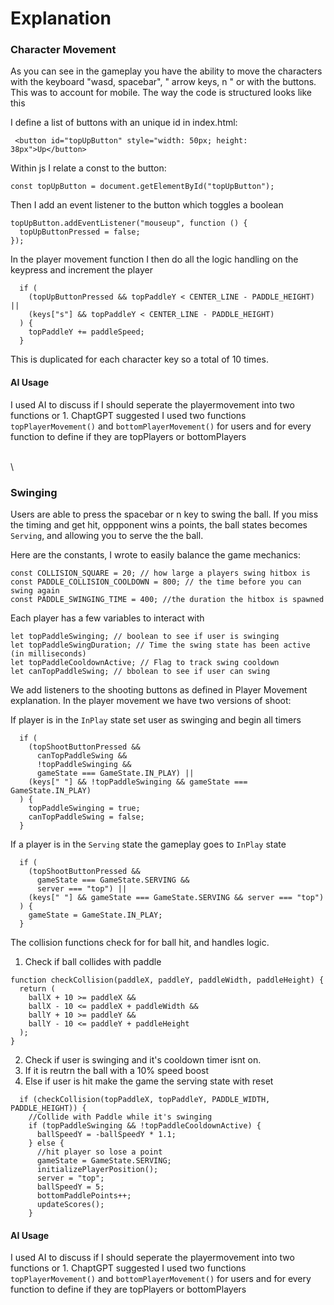 # Explanation

### Character Movement

As you can see in the gameplay you have the ability to move the characters with the keyboard "wasd, spacebar", " arrow keys, n " or with the buttons. This was to account for mobile.
The way the code is structured looks like this

I define a list of buttons with an unique id in index.html:

```
 <button id="topUpButton" style="width: 50px; height: 38px">Up</button>
```

Within js I relate a const to the button:

```
const topUpButton = document.getElementById("topUpButton");
```

Then I add an event listener to the button which toggles a boolean

```
topUpButton.addEventListener("mouseup", function () {
  topUpButtonPressed = false;
});
```

In the player movement function I then do all the logic handling on the keypress and increment the player

```
  if (
    (topUpButtonPressed && topPaddleY < CENTER_LINE - PADDLE_HEIGHT) ||
    (keys["s"] && topPaddleY < CENTER_LINE - PADDLE_HEIGHT)
  ) {
    topPaddleY += paddleSpeed;
  }
```

This is duplicated for each character key so a total of 10 times.

#### AI Usage

I used AI to discuss if I should seperate the playermovement into two functions or 1. ChaptGPT suggested I used two functions `topPlayerMovement()` and `bottomPlayerMovement()` for users and for every function to define if they are topPlayers or bottomPlayers

\
\

### Swinging

Users are able to press the spacebar or n key to swing the ball. If you miss the timing and get hit, oppponent wins a points, the ball states becomes `Serving`, and allowing you to serve the the ball.

Here are the constants, I wrote to easily balance the game mechanics:

```
const COLLISION_SQUARE = 20; // how large a players swing hitbox is
const PADDLE_COLLISION_COOLDOWN = 800; // the time before you can swing again
const PADDLE_SWINGING_TIME = 400; //the duration the hitbox is spawned
```

Each player has a few variables to interact with

```
let topPaddleSwinging; // boolean to see if user is swinging
let topPaddleSwingDuration; // Time the swing state has been active (in milliseconds)
let topPaddleCooldownActive; // Flag to track swing cooldown
let canTopPaddleSwing; // bbolean to see if user can swing
```

We add listeners to the shooting buttons as defined in Player Movement explanation. In the player movement we have two versions of shoot:

If player is in the `InPlay` state set user as swinging and begin all timers

```
  if (
    (topShootButtonPressed &&
      canTopPaddleSwing &&
      !topPaddleSwinging &&
      gameState === GameState.IN_PLAY) ||
    (keys[" "] && !topPaddleSwinging && gameState === GameState.IN_PLAY)
  ) {
    topPaddleSwinging = true;
    canTopPaddleSwing = false;
  }
```

If a player is in the `Serving` state the gameplay goes to `InPlay` state

```
  if (
    (topShootButtonPressed &&
      gameState === GameState.SERVING &&
      server === "top") ||
    (keys[" "] && gameState === GameState.SERVING && server === "top")
  ) {
    gameState = GameState.IN_PLAY;
  }
```

The collision functions check for for ball hit, and handles logic.

1. Check if ball collides with paddle

```
function checkCollision(paddleX, paddleY, paddleWidth, paddleHeight) {
  return (
    ballX + 10 >= paddleX &&
    ballX - 10 <= paddleX + paddleWidth &&
    ballY + 10 >= paddleY &&
    ballY - 10 <= paddleY + paddleHeight
  );
}
```

2. Check if user is swinging and it's cooldown timer isnt on.
3. If it is reutrn the ball with a 10% speed boost
4. Else if user is hit make the game the serving state with reset

```
  if (checkCollision(topPaddleX, topPaddleY, PADDLE_WIDTH, PADDLE_HEIGHT)) {
    //Collide with Paddle while it's swinging
    if (topPaddleSwinging && !topPaddleCooldownActive) {
      ballSpeedY = -ballSpeedY * 1.1;
    } else {
      //hit player so lose a point
      gameState = GameState.SERVING;
      initializePlayerPosition();
      server = "top";
      ballSpeedY = 5;
      bottomPaddlePoints++;
      updateScores();
    }
```

#### AI Usage

I used AI to discuss if I should seperate the playermovement into two functions or 1. ChaptGPT suggested I used two functions `topPlayerMovement()` and `bottomPlayerMovement()` for users and for every function to define if they are topPlayers or bottomPlayers
